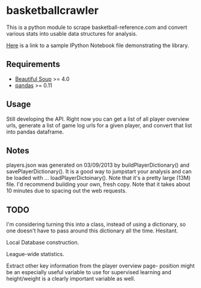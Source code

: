 basketballcrawler
==================

This is a python module to scrape basketball-reference.com and convert various stats into usable data structures for analysis.

[Here](https://github.com/andrewgiessel/basketballcrawler/blob/master/basketball_scraper_notebook.ipynb) is a link to a sample IPython Notebook file demonstrating the library.


Requirements
------------

- [Beautiful Soup](http://www.crummy.com/software/BeautifulSoup/bs4/doc/#) >= 4.0
- [pandas](http://pandas.pydata.org/) >= 0.11


Usage
-----

Still developing the API.  Right now you can get a list of all player overview urls, generate a list of game log urls for a given player, and convert that list into pandas dataframe.


Notes
-----
players.json was generated on 03/09/2013 by buildPlayerDictionary() and savePlayerDictionary().  It is a good way to jumpstart your analysis and can be loaded with ... loadPlayerDictoinary().  Note that it's a pretty large (13M) file.  I'd recommend building your own, fresh copy.  Note that it takes about 10 minutes due to spacing out the web requests.


TODO
----
I'm considering turning this into a class, instead of using a dictionary, so one doesn't have to pass around this dictionary all the time.  Hesitant.

Local Database construction.

League-wide statistics.

Extract other key information from the player overview page- position might be an especially useful variable to use for supervised learning and height/weight is a clearly important variable as well.
